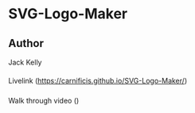 # SVG-Logo-Maker

## Author
Jack Kelly

####
Livelink (https://carnificis.github.io/SVG-Logo-Maker/)

#####
Walk through video ()